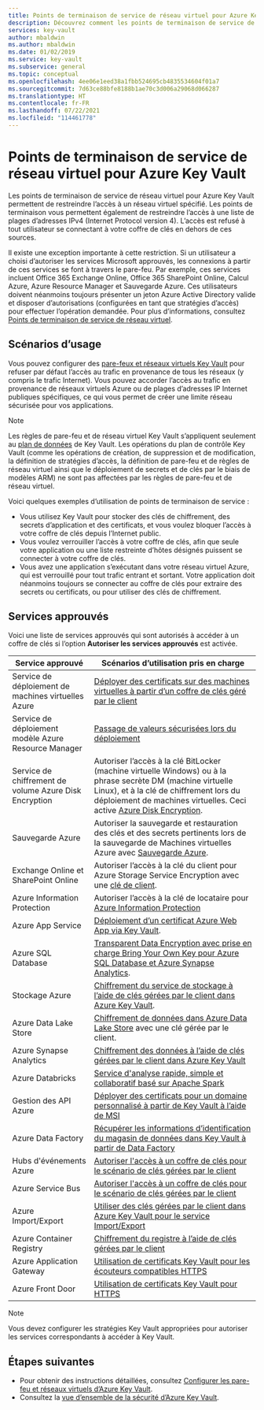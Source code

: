 ```yaml
---
title: Points de terminaison de service de réseau virtuel pour Azure Key Vault
description: Découvrez comment les points de terminaison de service de réseau virtuel pour Azure Key Vault permettent de restreindre l’accès à un réseau virtuel spécifié, avec des scénarios d'usage.
services: key-vault
author: mbaldwin
ms.author: mbaldwin
ms.date: 01/02/2019
ms.service: key-vault
ms.subservice: general
ms.topic: conceptual
ms.openlocfilehash: 4ee06e1eed38a1fbb524695cb4835534604f01a7
ms.sourcegitcommit: 7d63ce88bfe8188b1ae70c3d006a29068d066287
ms.translationtype: HT
ms.contentlocale: fr-FR
ms.lasthandoff: 07/22/2021
ms.locfileid: "114461778"
---
```

# <a name="virtual-network-service-endpoints-for-azure-key-vault"></a>Points de terminaison de service de réseau virtuel pour Azure Key Vault

Les points de terminaison de service de réseau virtuel pour Azure Key Vault permettent de restreindre l’accès à un réseau virtuel spécifié. Les points de terminaison vous permettent également de restreindre l’accès à une liste de plages d’adresses IPv4 (Internet Protocol version 4). L’accès est refusé à tout utilisateur se connectant à votre coffre de clés en dehors de ces sources.

Il existe une exception importante à cette restriction. Si un utilisateur a choisi d’autoriser les services Microsoft approuvés, les connexions à partir de ces services se font à travers le pare-feu. Par exemple, ces services incluent Office 365 Exchange Online, Office 365 SharePoint Online, Calcul Azure, Azure Resource Manager et Sauvegarde Azure. Ces utilisateurs doivent néanmoins toujours présenter un jeton Azure Active Directory valide et disposer d’autorisations (configurées en tant que stratégies d’accès) pour effectuer l’opération demandée. Pour plus d’informations, consultez [Points de terminaison de service de réseau virtuel](../../virtual-network/virtual-network-service-endpoints-overview.md).

## <a name="usage-scenarios"></a>Scénarios d’usage

Vous pouvez configurer des [pare-feux et réseaux virtuels Key Vault](network-security.md) pour refuser par défaut l’accès au trafic en provenance de tous les réseaux (y compris le trafic Internet). Vous pouvez accorder l’accès au trafic en provenance de réseaux virtuels Azure ou de plages d’adresses IP Internet publiques spécifiques, ce qui vous permet de créer une limite réseau sécurisée pour vos applications.

> [!NOTE]
> Les règles de pare-feu et de réseau virtuel Key Vault s’appliquent seulement au [plan de données](security-features.md#privileged-access) de Key Vault. Les opérations du plan de contrôle Key Vault (comme les opérations de création, de suppression et de modification, la définition de stratégies d’accès, la définition de pare-feu et de règles de réseau virtuel ainsi que le déploiement de secrets et de clés par le biais de modèles ARM) ne sont pas affectées par les règles de pare-feu et de réseau virtuel.

Voici quelques exemples d’utilisation de points de terminaison de service :

* Vous utilisez Key Vault pour stocker des clés de chiffrement, des secrets d’application et des certificats, et vous voulez bloquer l’accès à votre coffre de clés depuis l’Internet public.
* Vous voulez verrouiller l’accès à votre coffre de clés, afin que seule votre application ou une liste restreinte d’hôtes désignés puissent se connecter à votre coffre de clés.
* Vous avez une application s’exécutant dans votre réseau virtuel Azure, qui est verrouillé pour tout trafic entrant et sortant. Votre application doit néanmoins toujours se connecter au coffre de clés pour extraire des secrets ou certificats, ou pour utiliser des clés de chiffrement.

## <a name="trusted-services"></a>Services approuvés

Voici une liste de services approuvés qui sont autorisés à accéder à un coffre de clés si l’option **Autoriser les services approuvés** est activée.

|Service approuvé|Scénarios d’utilisation pris en charge|
| --- | --- |
|Service de déploiement de machines virtuelles Azure|[Déployer des certificats sur des machines virtuelles à partir d’un coffre de clés géré par le client](/archive/blogs/kv/updated-deploy-certificates-to-vms-from-customer-managed-key-vault)|
|Service de déploiement modèle Azure Resource Manager|[Passage de valeurs sécurisées lors du déploiement](../../azure-resource-manager/templates/key-vault-parameter.md)|
|Service de chiffrement de volume Azure Disk Encryption|Autoriser l’accès à la clé BitLocker (machine virtuelle Windows) ou à la phrase secrète DM (machine virtuelle Linux), et à la clé de chiffrement lors du déploiement de machines virtuelles. Ceci active [Azure Disk Encryption](../../security/fundamentals/encryption-overview.md).|
|Sauvegarde Azure|Autoriser la sauvegarde et restauration des clés et des secrets pertinents lors de la sauvegarde de Machines virtuelles Azure avec [Sauvegarde Azure](../../backup/backup-overview.md).|
|Exchange Online et SharePoint Online|Autoriser l’accès à la clé du client pour Azure Storage Service Encryption avec une [clé de client](/microsoft-365/compliance/customer-key-overview).|
|Azure Information Protection|Autoriser l’accès à la clé de locataire pour [Azure Information Protection](/azure/information-protection/what-is-information-protection)|
|Azure App Service|[Déploiement d’un certificat Azure Web App via Key Vault](https://azure.github.io/AppService/2016/05/24/Deploying-Azure-Web-App-Certificate-through-Key-Vault.html).|
|Azure SQL Database|[Transparent Data Encryption avec prise en charge Bring Your Own Key pour Azure SQL Database et Azure Synapse Analytics](../../azure-sql/database/transparent-data-encryption-byok-overview.md).|
|Stockage Azure|[Chiffrement du service de stockage à l’aide de clés gérées par le client dans Azure Key Vault](../../storage/common/customer-managed-keys-configure-key-vault.md).|
|Azure Data Lake Store|[Chiffrement de données dans Azure Data Lake Store](../../data-lake-store/data-lake-store-encryption.md) avec une clé gérée par le client.|
|Azure Synapse Analytics|[Chiffrement des données à l’aide de clés gérées par le client dans Azure Key Vault](../../synapse-analytics/security/workspaces-encryption.md)|
|Azure Databricks|[Service d'analyse rapide, simple et collaboratif basé sur Apache Spark](/azure/databricks/scenarios/what-is-azure-databricks)|
|Gestion des API Azure|[Déployer des certificats pour un domaine personnalisé à partir de Key Vault à l’aide de MSI](../../api-management/api-management-howto-use-managed-service-identity.md#use-ssl-tls-certificate-from-azure-key-vault)|
|Azure Data Factory|[Récupérer les informations d’identification du magasin de données dans Key Vault à partir de Data Factory](https://go.microsoft.com/fwlink/?linkid=2109491)|
|Hubs d'événements Azure|[Autoriser l'accès à un coffre de clés pour le scénario de clés gérées par le client](../../event-hubs/configure-customer-managed-key.md)|
|Azure Service Bus|[Autoriser l'accès à un coffre de clés pour le scénario de clés gérées par le client](../../service-bus-messaging/configure-customer-managed-key.md)|
|Azure Import/Export| [Utiliser des clés gérées par le client dans Azure Key Vault pour le service Import/Export](../../import-export/storage-import-export-encryption-key-portal.md)
|Azure Container Registry|[Chiffrement du registre à l’aide de clés gérées par le client](../../container-registry/container-registry-customer-managed-keys.md)
|Azure Application Gateway |[Utilisation de certificats Key Vault pour les écouteurs compatibles HTTPS](../../application-gateway/key-vault-certs.md)
|Azure Front Door|[Utilisation de certificats Key Vault pour HTTPS](../../frontdoor/front-door-custom-domain-https.md#prepare-your-azure-key-vault-account-and-certificate)

> [!NOTE]
> Vous devez configurer les stratégies Key Vault appropriées pour autoriser les services correspondants à accéder à Key Vault.

## <a name="next-steps"></a>Étapes suivantes

- Pour obtenir des instructions détaillées, consultez [Configurer les pare-feu et réseaux virtuels d’Azure Key Vault](network-security.md).
- Consultez la [vue d’ensemble de la sécurité d’Azure Key Vault](security-features.md).
